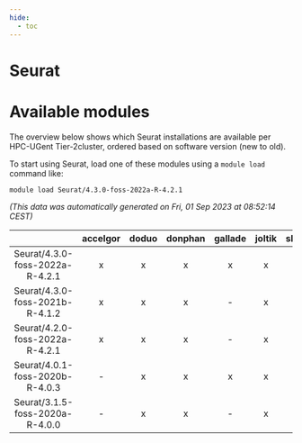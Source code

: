 ```yaml
---
hide:
  - toc
---
```


Seurat
======

# Available modules


The overview below shows which Seurat installations are available per HPC-UGent Tier-2cluster, ordered based on software version (new to old).

To start using Seurat, load one of these modules using a `module load` command like:

```shell
module load Seurat/4.3.0-foss-2022a-R-4.2.1
```

*(This data was automatically generated on Fri, 01 Sep 2023 at 08:52:14 CEST)*  

| |accelgor|doduo|donphan|gallade|joltik|skitty|swalot|victini|
| :---: | :---: | :---: | :---: | :---: | :---: | :---: | :---: | :---: |
|Seurat/4.3.0-foss-2022a-R-4.2.1|x|x|x|x|x|x|x|x|
|Seurat/4.3.0-foss-2021b-R-4.1.2|x|x|x|-|x|x|x|x|
|Seurat/4.2.0-foss-2022a-R-4.2.1|x|x|x|-|x|x|x|x|
|Seurat/4.0.1-foss-2020b-R-4.0.3|-|x|x|x|x|x|x|x|
|Seurat/3.1.5-foss-2020a-R-4.0.0|-|x|x|-|x|x|x|x|
